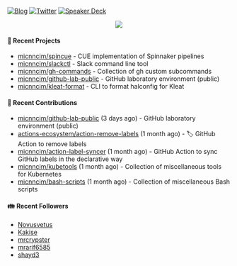 [![Blog](https://img.shields.io/badge/Blog-0?style=flat-square&logo=gatsby&color=181717&logoColor=white)](https://micnncim.com)
[![Twitter](https://img.shields.io/badge/Twitter-0?style=flat-square&logo=twitter&color=1DA1F2&logoColor=white)](https://twitter.com/micnncim)
[![Speaker Deck](https://img.shields.io/badge/Speaker_Deck-0?style=flat-square&logo=speaker-deck&color=009287&logoColor=white)](https://speakerdeck.com/micnncim)

<p align="center">
<img src="https://github-readme-stats.vercel.app/api?username=micnncim&show_icons=true&count_private=true" />
</p>

#### 🍎 Recent Projects

- [micnncim/spincue](https://github.com/micnncim/spincue) - CUE implementation of Spinnaker pipelines
- [micnncim/slackctl](https://github.com/micnncim/slackctl) - Slack command line tool
- [micnncim/gh-commands](https://github.com/micnncim/gh-commands) - Collection of gh custom subcommands
- [micnncim/github-lab-public](https://github.com/micnncim/github-lab-public) - GitHub laboratory environment (public)
- [micnncim/kleat-format](https://github.com/micnncim/kleat-format) - CLI to format halconfig for Kleat

#### 🌱 Recent Contributions

- [micnncim/github-lab-public](https://github.com/micnncim/github-lab-public) (3 days ago) - GitHub laboratory environment (public)
- [actions-ecosystem/action-remove-labels](https://github.com/actions-ecosystem/action-remove-labels) (1 month ago) - 🏷️ GitHub Action to remove labels
- [micnncim/action-label-syncer](https://github.com/micnncim/action-label-syncer) (1 month ago) - GitHub Action to sync GitHub labels in the declarative way
- [micnncim/kubetools](https://github.com/micnncim/kubetools) (1 month ago) - Collection of miscellaneous tools for Kubernetes
- [micnncim/bash-scripts](https://github.com/micnncim/bash-scripts) (1 month ago) - Collection of miscellaneous Bash scripts

#### 👪  Recent Followers

- [Novusvetus](https://github.com/Novusvetus)
- [Kakise](https://github.com/Kakise)
- [mrcrypster](https://github.com/mrcrypster)
- [mrarif6585](https://github.com/mrarif6585)
- [shayd3](https://github.com/shayd3)
